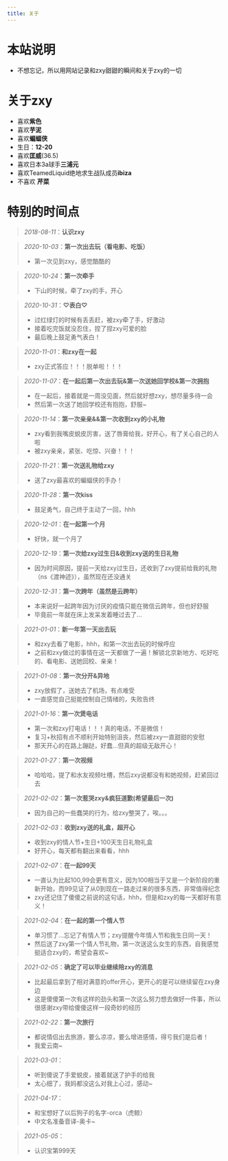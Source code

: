 ```yaml
---
title: 关于
---
```


# 本站说明
- 不想忘记，所以用网站记录和zxy甜甜的瞬间和关于zxy的一切

# 关于zxy
- 喜欢**紫色**
- 喜欢**芋泥**
- 喜欢**蝙蝠侠**
- 生日：**12-20**
- 喜欢**匡威**(36.5)
- 喜欢日本3a球手**三浦元**
- 喜欢TeamedLiquid绝地求生战队成员**ibiza**
- 不喜欢 **芹菜**

# 特别的时间点
> *2018-08-11*：**认识zxy**

> *2020-10-03*：**第一次出去玩（看电影、吃饭）**
> - 第一次见到zxy，感觉酷酷的

> *2020-10-24*：**第一次牵手**
> - 下山的时候，牵了zxy的手，开心

> *2020-10-31*：**♡表白♡**
> - 过红绿灯的时候有丢丢赶，被zxy牵了手，好激动
> - 接着吃完饭就没忍住，捏了捏zxy可爱的脸
> - 最后晚上鼓足勇气表白！

> *2020-11-01*：**和zxy在一起**
> - zxy正式答应！！！脱单啦！！！

> *2020-11-07*：**在一起后第一次出去玩&第一次送她回学校&第一次拥抱**
> - 在一起后，接着就是一周没见面，然后就好想zxy，想尽量多待一会
> - 然后第一次送了她回学校还有抱抱，舒服~

> *2020-11-14*：**第一次亲亲&&第一次收到zxy的小礼物**
> - zxy看到我嘴皮蜕皮厉害，送了唇膏给我，好开心，有了关心自己的人啦
> - 被zxy亲亲，紧张、吃惊、兴奋！！！

> *2020-11-21*：**第一次送礼物给zxy**
> - 送了zxy最喜欢的蝙蝠侠的手办！

> *2020-11-28*：**第一次kiss**
> - 鼓足勇气，自己终于主动了一回，hhh

> *2020-12-01*：**在一起第一个月**
> - 好快，就一个月了

> *2020-12-19*：**第一次给zxy过生日&收到zxy送的生日礼物**
> - 因为时间原因，提前一天给zxy过生日，还收到了zxy提前给我的礼物（ns《渡神迹》），虽然现在还没通关

> *2020-12-31*：**第一次跨年（虽然是云跨年）**
> - 本来说好一起跨年因为讨厌的疫情只能在微信云跨年，但也好舒服
> - 毕竟前一年就在床上发呆发着睡过去了...

> *2021-01-01*：**新一年第一天出去玩**
> - 和zxy去看了电影，hhh，和第一次出去玩的时候呼应
> - 之前和zxy做过的事情在这一天都做了一遍！解锁北京新地方、吃好吃的、看电影、送她回校、亲亲！

> *2021-01-08*：**第一次分开&异地**
> - zxy放假了，送她去了机场，有点难受
> - 一直感觉自己挺能控制自己情绪的，失败告终

> *2021-01-16*：**第一次煲电话**
> - 第一次和zxy打电话！！！真的电话，不是微信！
> - 复习+秋招有点不顺利开始特别沮丧，然后被zxy一直甜甜的安慰
> - 那天开心的在路上蹦跶，好蠢...但真的超级无敌开心！

> *2021-01-27*：**第一次视频**
> - 哈哈哈，提了和水友视频吐槽，然后zxy说都没有和她视频，赶紧回过去

> *2021-02-02*：**第一次惹哭zxy&疯狂道歉(希望最后一次)**
> - 因为自己的一些蠢哭的行为，给zxy整哭了，唉。。。

> *2021-02-03*：**收到zxy送的礼盒，超开心**
> - 收到zxy的情人节+生日+100天生日礼物礼盒
> - 好开心，每天都有翻出来看看，hhh

> *2021-02-07*：**在一起99天**
> - 一直认为比起100,99会更有意义，因为100相当于又是一个新阶段的重新开始，而99见证了从0到现在一路走过来的很多东西，非常值得纪念
> - zxy还记住了傻傻之前说的这句话，hhh，但是和zxy的每一天都好有意义！


> *2021-02-04*：**在一起的第一个情人节**
> - 单习惯了...忘记了有情人节；zxy提醒今年情人节和我生日同一天！
> - 然后送了zxy第一个情人节礼物，第一次送这么女生的东西，自我感觉挺适合zxy的，希望会喜欢~

> *2021-02-05*：**确定了可以毕业继续陪zxy的消息**
> - 比起最后拿到了相对满意的offer开心，更开心的是可以继续留在zxy身边
> - 这是傻傻第一次有这样的劲头和第一次这么努力想去做好一件事，所以很感谢zxy带给傻傻这样一段奇妙的经历

> *2021-02-22*：**第一次旅行**
> - 都说情侣出去旅游，要么凉凉，要么增进感情，得亏我们是后者！
> - 我爱云南~

> *2021-03-01*：
> - 听到傻说了手爱蜕皮，接着就送了护手的给我
> - 太心细了，我妈都没这么对我上心过，感动~

> *2021-04-17*：
> - 和宝想好了以后狗子的名字-orca（虎鲸）
> - 中文名准备音译-奥卡~

> *2021-05-05*：
> - 认识宝第999天

